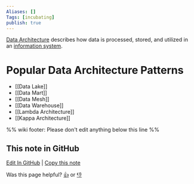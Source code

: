 ```yaml
---
Aliases: []
Tags: [incubating]
publish: true
---
```


[Data Architecture](https://en.wikipedia.org/wiki/Data_architecture) describes how data is processed, stored, and utilized in an [information system](https://en.wikipedia.org/wiki/Information_system "Information system").

# Popular Data Architecture Patterns

- [[Data Lake]]
- [[Data Mart]]
- [[Data Mesh]]
- [[Data Warehouse]]
- [[Lambda Architecture]]
- [[Kappa Architecture]]

%% wiki footer: Please don't edit anything below this line %%

## This note in GitHub

<span class="git-footer">[Edit In GitHub](https://github.dev/data-engineering-community/data-engineering-wiki/blob/main/Concepts/Data%20Architecture.md "git-hub-edit-note") | [Copy this note](https://raw.githubusercontent.com/data-engineering-community/data-engineering-wiki/main/Concepts/Data%20Architecture.md "git-hub-copy-note")</span>

<span class="git-footer">Was this page helpful?
[👍](https://tally.so/r/mOaxjk?rating=Yes&url=https://dataengineering.wiki/Concepts/Data+Architecture) or [👎](https://tally.so/r/mOaxjk?rating=No&url=https://dataengineering.wiki/Concepts/Data+Architecture)</span>
